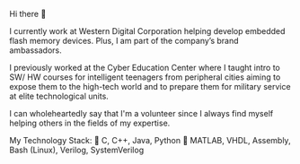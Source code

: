 Hi there 👋

I currently work at Western Digital Corporation helping develop embedded flash memory devices. Plus, I am part of the company’s brand ambassadors. 

 I previously worked at the Cyber Education Center where I taught intro to SW/ HW courses for intelligent teenagers from peripheral cities aiming to expose them to the high-tech world and to prepare them for military service at elite technological units.

 I can wholeheartedly say that I'm a volunteer since I always find myself helping others in the fields of my expertise.

My Technology Stack:
📌 C, C++, Java, Python
📌 MATLAB, VHDL, Assembly, Bash (Linux), Verilog, SystemVerilog
